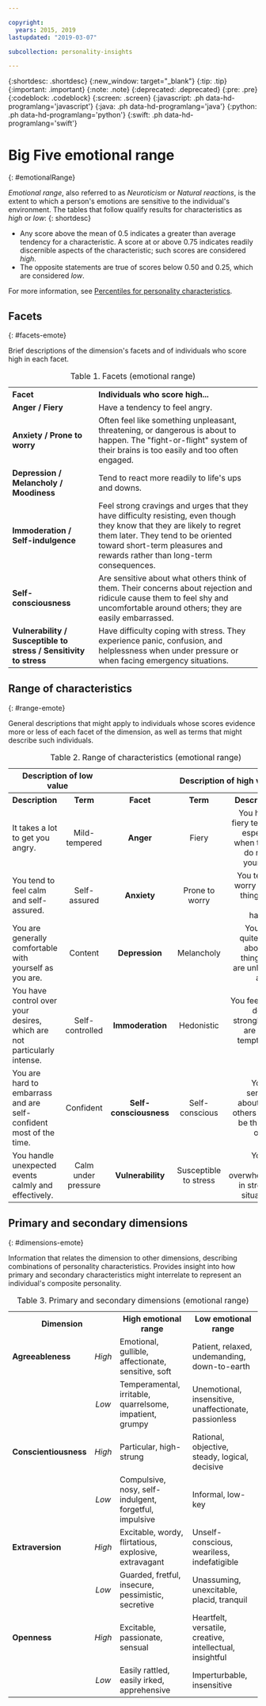 ```yaml
---

copyright:
  years: 2015, 2019
lastupdated: "2019-03-07"

subcollection: personality-insights

---
```


{:shortdesc: .shortdesc}
{:new_window: target="_blank"}
{:tip: .tip}
{:important: .important}
{:note: .note}
{:deprecated: .deprecated}
{:pre: .pre}
{:codeblock: .codeblock}
{:screen: .screen}
{:javascript: .ph data-hd-programlang='javascript'}
{:java: .ph data-hd-programlang='java'}
{:python: .ph data-hd-programlang='python'}
{:swift: .ph data-hd-programlang='swift'}

# Big Five emotional range
{: #emotionalRange}

*Emotional range*, also referred to as *Neuroticism* or *Natural reactions*, is the extent to which a person's emotions are sensitive to the individual's environment.  The tables that follow qualify results for characteristics as *high* or *low*:
{: shortdesc}

-   Any score above the mean of 0.5 indicates a greater than average tendency for a characteristic. A score at or above 0.75 indicates readily discernible aspects of the characteristic; such scores are considered *high*.
-   The opposite statements are true of scores below 0.50 and 0.25, which are considered *low*.

For more information, see [Percentiles for personality characteristics](/docs/services/personality-insights/numeric.html#percentiles).

## Facets
{: #facets-emote}

Brief descriptions of the dimension's facets and of individuals who score high in each facet.

<table>
  <caption>Table 1. Facets (emotional range)</caption>
  <tr>
    <th style="text-align:left">Facet</th>
    <th style="text-align:left">Individuals who score high...</th>
  </tr>
  <tr>
    <td><strong>Anger / Fiery</strong></td>
    <td>Have a tendency to feel angry.</td>
  </tr>
  <tr>
    <td><strong>Anxiety / Prone to worry</strong></td>
    <td>Often feel like something unpleasant, threatening, or dangerous is
    about to happen. The "fight-or-flight" system of their brains is too
    easily and too often engaged.</td>
  </tr>
  <tr>
    <td><strong>Depression / Melancholy / Moodiness</strong></td>
    <td>Tend to react more readily to life's ups and downs.</td>
  </tr>
  <tr>
    <td><strong>Immoderation / Self-indulgence</strong></td>
    <td>Feel strong cravings and urges that they have difficulty resisting,
    even though they know that they are likely to regret them later. They tend
    to be oriented toward short-term pleasures and rewards rather than long-term
    consequences.</td>
  </tr>
  <tr>
    <td><strong>Self-consciousness</strong></td>
    <td>Are sensitive about what others think of them. Their concerns about
    rejection and ridicule cause them to feel shy and uncomfortable around
    others; they are easily embarrassed.</td>
  </tr>
  <tr>
    <td><strong>Vulnerability / Susceptible to stress / Sensitivity to stress</strong></td>
    <td>Have difficulty coping with stress. They experience panic, confusion,
    and helplessness when under pressure or when facing emergency situations.</td>
  </tr>
</table>

## Range of characteristics
{: #range-emote}

General descriptions that might apply to individuals whose scores evidence more or less of each facet of the dimension, as well as terms that might describe such individuals.

<table summary="For the facet listed in the middle column of each row, the first two columns provide a description and a term for individuals with low scores for the facet, and the last two columns provide a term and a description for individuals with high scores for the facet.">
  <caption>Table 2. Range of characteristics (emotional range)</caption>
  <tr>
    <th id="lowValue" colspan="2" style="text-align:center">
      Description of low value
    </th>
    <th id="blank"></th>
    <th id="highValue" colspan="2" style="text-align:center">
      Description of high value
    </th>
  </tr>
  <tr>
    <th id="lowDescription" headers="lowValue" style="text-align:left; width: 23%">
      Description
    </th>
    <th id="lowTerm" headers="lowValue" style="text-align:center; width: 16%">
      Term
    </th>
    <th id="facet" headers="blank" style="text-align:center; width: 16%">
      Facet
    </th>
    <th id="highTerm" headers="highValue" style="text-align:center; width: 16%">
      Term
    </th>
    <th id="highDescription" headers="highValue" style="text-align:right">
      Description
    </th>
  </tr>
  <tr>
    <td headers="lowValue lowDescription" style="text-align:left">
      It takes a lot to get you angry.
    </td>
    <td headers="lowValue lowTerm" style="text-align:center">
      Mild-tempered
    </td>
    <td headers="blank facet" style="text-align:center">
      <strong>Anger</strong>
    </td>
    <td headers="highValue highTerm" style="text-align:center">
      Fiery
    </td>
    <td headers="highValue highDescription" style="text-align:right">
      You have a fiery temper, especially when things do not go your way.
    </td>
  </tr>
  <tr>
    <td headers="lowValue lowDescription" style="text-align:left">
      You tend to feel calm and self-assured.
    </td>
    <td headers="lowValue lowTerm" style="text-align:center">
      Self-assured
    </td>
    <td headers="blank facet" style="text-align:center">
      <strong>Anxiety</strong>
    </td>
    <td headers="highValue highTerm" style="text-align:center">
      Prone to worry
    </td>
    <td headers="highValue highDescription" style="text-align:right">
      You tend to worry about things that might happen.
    </td>
  </tr>
  <tr>
    <td headers="lowValue lowDescription" style="text-align:left">
      You are generally comfortable with yourself as you are.
    </td>
    <td headers="lowValue lowTerm" style="text-align:center">
      Content
    </td>
    <td headers="blank facet" style="text-align:center">
      <strong>Depression</strong>
    </td>
    <td headers="highValue highTerm" style="text-align:center">
      Melancholy
    </td>
    <td headers="highValue highDescription" style="text-align:right">
      You think quite often about the things you are unhappy about.
    </td>
  </tr>
  <tr>
    <td headers="lowValue lowDescription" style="text-align:left">
      You have control over your desires, which are not particularly intense.
    </td>
    <td headers="lowValue lowTerm" style="text-align:center">
      Self-controlled
    </td>
    <td headers="blank facet" style="text-align:center">
      <strong>Immoderation</strong>
    </td>
    <td headers="highValue highTerm" style="text-align:center">
      Hedonistic
    </td>
    <td headers="highValue highDescription" style="text-align:right">
      You feel your desires strongly and are easily tempted by them.
    </td>
  </tr>
  <tr>
    <td headers="lowValue lowDescription" style="text-align:left">
      You are hard to embarrass and are self-confident most of the time.
    </td>
    <td headers="lowValue lowTerm" style="text-align:center">
      Confident
    </td>
    <td headers="blank facet" style="text-align:center">
      <strong>Self-consciousness</strong>
    </td>
    <td headers="highValue highTerm" style="text-align:center">
      Self-conscious
    </td>
    <td headers="highValue highDescription" style="text-align:right">
      You are sensitive about what others might be thinking of you.
    </td>
  </tr>
  <tr>
    <td headers="lowValue lowDescription" style="text-align:left">
      You handle unexpected events calmly and effectively.
    </td>
    <td headers="lowValue lowTerm" style="text-align:center">
      Calm under pressure
    </td>
    <td headers="blank facet" style="text-align:center">
      <strong>Vulnerability</strong>
    </td>
    <td headers="highValue highTerm" style="text-align:center">
      Susceptible to stress
    </td>
    <td headers="highValue highDescription" style="text-align:right">
      You are easily overwhelmed in stressful situations.
    </td>
  </tr>
</table>

## Primary and secondary dimensions
{: #dimensions-emote}

Information that relates the dimension to other dimensions, describing combinations of personality characteristics. Provides insight into how primary and secondary characteristics might interrelate to represent an individual's composite personality.

<table>
  <caption>Table 3. Primary and secondary dimensions (emotional range)</caption>
  <tr>
    <th colspan="2" style="width:30%">Dimension</th>
    <th style="width:35%">High emotional range</th>
    <th style="width:35%">Low emotional range</th>
  </tr>
  <tr>
    <td style="text-align:left"><strong>Agreeableness</strong></td>
    <td style="text-align:center"><em>High</em></td>
    <td>Emotional, gullible, affectionate, sensitive, soft</td>
    <td>Patient, relaxed, undemanding, down-to-earth</td>
  </tr>
  <tr>
    <td></td>
    <td style="text-align:center"><em>Low</em></td>
    <td>Temperamental, irritable, quarrelsome, impatient, grumpy</td>
    <td>Unemotional, insensitive, unaffectionate, passionless</td>
  </tr>
  <tr>
    <td style="text-align:left"><strong>Conscientiousness</strong></td>
    <td style="text-align:center"><em>High</em></td>
    <td>Particular, high-strung</td>
    <td>Rational, objective, steady, logical, decisive</td>
  </tr>
  <tr>
    <td></td>
    <td style="text-align:center"><em>Low</em></td>
    <td>Compulsive, nosy, self-indulgent, forgetful, impulsive</td>
    <td>Informal, low-key</td>
  </tr>
  <tr>
    <td style="text-align:left"><strong>Extraversion</strong></td>
    <td style="text-align:center"><em>High</em></td>
    <td>Excitable, wordy, flirtatious, explosive, extravagant</td>
    <td>Unself-conscious, weariless, indefatigible</td>
  </tr>
  <tr>
    <td></td>
    <td style="text-align:center"><em>Low</em></td>
    <td>Guarded, fretful, insecure, pessimistic, secretive</td>
    <td>Unassuming, unexcitable, placid, tranquil</td>
  </tr>
  <tr>
    <td style="text-align:left"><strong>Openness</strong></td>
    <td style="text-align:center"><em>High</em></td>
    <td>Excitable, passionate, sensual</td>
    <td>Heartfelt, versatile, creative, intellectual, insightful</td>
  </tr>
  <tr>
    <td></td>
    <td style="text-align:center"><em>Low</em></td>
    <td>Easily rattled, easily irked, apprehensive</td>
    <td>Imperturbable, insensitive</td>
  </tr>
</table>

